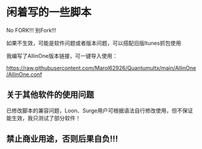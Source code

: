 # 闲着写的一些脚本

No FORK!!! 别Fork!!!

如果不生效，可能是软件问题或者版本问题，可以搭配旧版Itunes抓包使用

我编写了AllinOne版本链接，可一键导入使用：

https://raw.githubusercontent.com/Marol62926/Quantumultx/main/AllinOne/AllinOne.conf



## 关于其他软件的使用问题

已修改脚本的兼容问题，Loon、Surge用户可根据语法自行修改使用，但不保证能生效，我只测试了部分软件！

## 禁止商业用途，否则后果自负!!!
